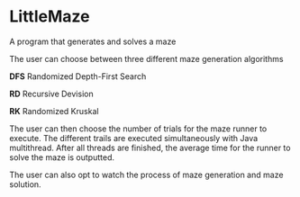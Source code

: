 # LittleMaze

A program that generates and solves a maze

The user can choose between three different maze generation algorithms

<b>DFS</b> Randomized Depth-First Search

<b>RD</b> Recursive Devision

<b>RK</b> Randomized Kruskal

The user can then choose the number of trials for the maze runner to execute. The different trails are executed simultaneously with Java multithread. After all threads are finished, the average time for the runner to solve the maze is outputted.

The user can also opt to watch the process of maze generation and maze solution.